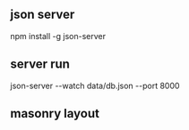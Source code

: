 ## json server
npm install -g json-server
## server run
json-server --watch data/db.json --port 8000

## masonry layout